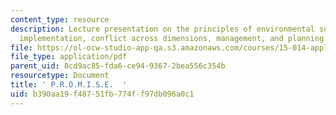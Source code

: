 ```yaml
---
content_type: resource
description: Lecture presentation on the principles of environmental sustainability,
  implementation, conflict across dimensions, management, and planning.
file: https://ol-ocw-studio-app-qa.s3.amazonaws.com/courses/15-014-applied-macro-and-international-economics-ii-spring-2016/b390aa19f48751fb774ff97db096a0c1_MIT15_014S16_L1Promise.pdf
file_type: application/pdf
parent_uid: 8cd9ac85-fda6-ce94-9367-2bea556c354b
resourcetype: Document
title: ' P.R.O.M.I.S.E.  '
uid: b390aa19-f487-51fb-774f-f97db096a0c1
---
```

